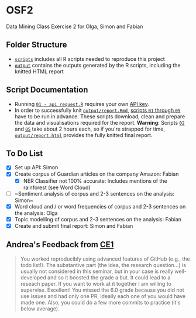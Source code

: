 # OSF2
Data Mining Class Exercise 2 for Olga, Simon and Fabian

## Folder Structure
- [`scripts`](https://github.com/UniLuFS2020-ReplicationSeminar/OSF2/tree/main/scripts) includes all R scripts needed to reproduce this project
- [`output`](https://github.com/UniLuFS2020-ReplicationSeminar/OSF2/tree/main/output) contains the outputs generated by the R scripts, including the knitted HTML report

## Script Documentation
- Running [`01 - api request.R`](https://github.com/UniLuFS2020-ReplicationSeminar/OSF2/blob/main/scripts/01%20-%20api%20request.R) requires your own [API key](https://open-platform.theguardian.com/access/).
- In order to successfully knit [`output/report.Rmd`](https://github.com/UniLuFS2020-ReplicationSeminar/OSF2/blob/main/output/report.Rmd), [scripts `01` through `05`](https://github.com/UniLuFS2020-ReplicationSeminar/OSF2/tree/main/scripts) have to be run in advance. These scripts download, clean and prepare the data and visualisations required for the report. **Warning**: Scripts [`02`](https://github.com/UniLuFS2020-ReplicationSeminar/OSF2/blob/main/scripts/02%20-%20create%20corpus.R) and [`05`](https://github.com/UniLuFS2020-ReplicationSeminar/OSF2/blob/main/scripts/05%20-%20topic%20modelling.R) take about 2 hours each, so if you're strapped for time, [`output/report.html`](https://github.com/UniLuFS2020-ReplicationSeminar/OSF2/blob/main/output/report.html) provides the fully knitted final report.

## To Do List
- [x] Set up API: Simon
- [x] Create corpus of Guardian articles on the company Amazon: Fabian  
  - [x] NER Classifier not 100% accurate: Includes mentions of the rainforest (see Word Cloud)
- [ ] ~Sentiment analysis of corpus and 2-3 sentences on the analysis: Simon~
- [x] Word cloud and / or word frequencies of corpus and 2-3 sentences on the analysis: Olga
- [x] Topic modelling of corpus and 2-3 sentences on the analysis: Fabian  
- [x] Create and submit final report: Simon and Fabian

## Andrea's Feedback from [CE1](https://github.com/UniLuFS2020-ReplicationSeminar/OSF)
> You worked reproducibly using advanced features of GitHub (e.g., the todo list!). The substantive part (the idea, the research question...) is usually not considered in this seminar, but in your case is really well-developed and so it boosted the grade a but. It could lead to a reseach paper. If you want to work at it together I am willing to supervise. Excellent! You missed the 6.0 grade because you did not use issues and had only one PR, ideally each one of you would have made one. Also, you could do a few more commits to practice (it's below average).
